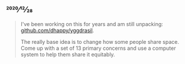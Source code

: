 ## 2020⁄12⁄28

> I've been working on this for years and am still unpacking: [github.com/dhappy/yggdrasil](https://github.com/dhappy/yggdrasil).
>
> The really base idea is to change how some people share space. Come up with a set of 13 primary concerns and use a computer system to help them share it equitably.
